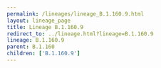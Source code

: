 ```yaml
---
permalink: /lineages/lineage_B.1.160.9.html
layout: lineage_page
title: Lineage B.1.160.9
redirect_to: ../lineage.html?lineage=B.1.160.9
lineage: B.1.160.9
parent: B.1.160
children: ['B.1.160.9']
---
```

